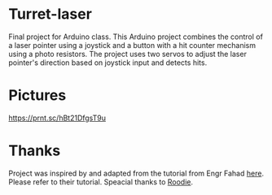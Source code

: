 # **Turret-laser**
Final project for Arduino class.
This Arduino project combines the control of a laser pointer using a joystick and a button with a hit counter mechanism using a photo resistors. The project uses two servos to adjust the laser pointer's direction based on joystick input and detects hits.

# **Pictures**
https://prnt.sc/hBt21DfgsT9u

# **Thanks**
Project was inspired by and adapted from the tutorial from Engr Fahad [here](https://www.electroniclinic.com/how-to-make-arduino-laser-turret-using-servo-motors-and-joystick/#Stage_1). Please refer to their tutorial.
Speacial thanks to [Roodie](https://github.com/RooDie10).
